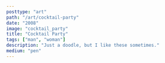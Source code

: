 ```yaml
---
posttype: "art"
path: "/art/cocktail-party"
date: "2008"
image: "cocktail_party"
title: "Cocktail Party"
tags: ["man", "woman"]
description: "Just a doodle, but I like these sometimes."
medium: "pen"
---
```

